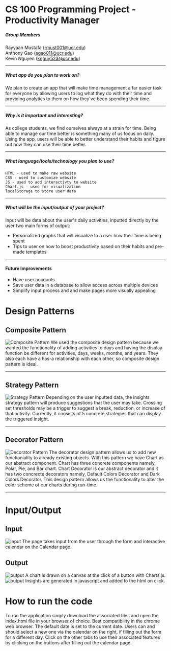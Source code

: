 # CS 100 Programming Project - Productivity Manager

##### Group Members
Rayyaan Mustafa (<rmust001@ucr.edu>)  
Anthony Gao (<agao011@ucr.edu>)  
Kevin Nguyen (<knguy523@ucr.edu>)  

---

##### What app do you plan to work on? 
We plan to create an app that will make time management a far easier task for everyone by allowing users to log what they do with their time and providing analytics to them on how they've been spending their time.

---

##### Why is it important and interesting?
As college students, we find ourselves always at a strain for time. Being able to manage our time better is something many of us focus on daily. Using the app, users will be able to better understand their habits and figure out how they can use their time better.

---

##### What language/tools/technology you plan to use?
    HTML - used to make raw website  
    CSS - used to customize website  
    JS - used to add interactivty to website  
    Chart.js - used for visualization  
    localStorage to store user data  
    
---

##### What will be the input/output of your project?
Input will be data about the user's daily activities, inputted directly by the user two main forms of output:
- Personalized graphs that will visualize to a user how their time is being spent
- Tips to user on how to boost productivity based on their habits and pre-made templates

---

#### Future Improvements
- Have user accounts
- Save user data in a database to allow access across multiple devices
- Simplify input process and and make pages more visually appealing


# Design Patterns

## Composite Pattern
![Composite Pattern](/DesignPatternPictures/CompositePattern.png)
We used the composite design pattern because we wanted the functionality of adding activities to days and having the display function be different for activities, days, weeks, months, and years. They also each have a has-a relationship with each other, so composite design pattern is ideal.

---

## Strategy Pattern
![Strategy Pattern](/DesignPatternPictures/StrategyPattern.png)
Depending on the user inputted data, the insights strategy pattern will produce suggestions that the user may take. Crossing set thresholds may be a trigger to suggest a break, reduction, or increase of that activity. Currently, it consists of 5 concrete strategies that can display the triggered insight.

---

## Decorator Pattern
![Decorator Pattern](/DesignPatternPictures/DecoratorPatternUpdate.png)
The decorator design pattern allows us to add new functioniality to already existing objects. With this pattern we have Chart as our abstract component. Chart has three concrete components namely, Polar, Pie, and Bar chart. Chart Decorator is our abstract decorator and it has two concrecte decorators namely, Default Colors Decorator and Dark Colors Decorator. This design pattern allows us the functionality to alter the color scheme of our charts during run-time.

---

# Input/Output
## Input
![input](/images/input.png)
The page takes input from the user through the form and interactive calendar on the Calendar page.
## Output
![output](/images/output1.png)
A chart is drawn on a canvas at the click of a button with Charts.js.
![output](/images/ouput2.png)
Insights are generated in javascript and added to the html on click.

# How to run the code

To run the application simply download the associated files and open the index.html file in your browser of choice. Best compatibility in the chrome web browser.
The default date is set to the current date. Users can and should select a new one via the calendar on the right, if filling out the form for a different day. Click on the other tabs to use their associated features by clicking on the buttons after filling out the calendar page.
